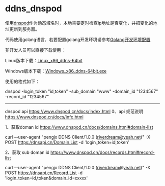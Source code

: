 # ddns_dnspod

使用[dnspod](https://www.dnspod.cn/)作为动态域名时，本地需要定时检查ip地址是否变化，并把变化的地址更新到服务器。

代码使用golang语言，若要配置golang开发环境请参考[Golang开发环境配置](http://www.sinkiot.com/posts/2017/04/23/golang-developer.html)

非开发人员可以直接下载使用：

Linux版本下载：[Linux_x86_ddns-64bit](http://download.sinkiot.com/2017/dnspod/linux_x86_ddns-64bit)

Windows版本下载：[Windows_x86_ddns-64bit.exe](http://download.sinkiot.com/2017/dnspod/windows_x86_ddns-64bit.exe)

使用的格式如下：

dnspod -login_token "id,token" -sub_domain "www" -domain_id "1234567" -record_id "1234567"

---

dnspod api https://www.dnspod.cn/docs/index.html
0、api 规范说明
https://www.dnspod.cn/docs/info.html

1、获取doman id
https://www.dnspod.cn/docs/domains.html#domain-list

curl --user-agent "pengjx DDNS Client/1.0.0 (riverdream@yeah.net)" -X POST https://dnsapi.cn/Domain.List -d 'login_token=id,token'

2、获取 sub doman id
https://www.dnspod.cn/docs/records.html#record-list

curl --user-agent "pengjx DDNS Client/1.0.0 (riverdream@yeah.net)" -X POST https://dnsapi.cn/Record.List  -d 'login_token=id,token&domain_id=xxxxx'